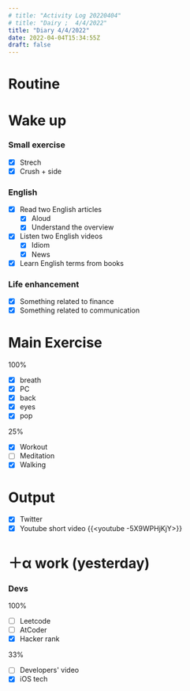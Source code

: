 ```yaml
---
# title: "Activity Log 20220404"
# title: "Dairy ;  4/4/2022"
title: "Diary 4/4/2022"  
date: 2022-04-04T15:34:55Z
draft: false
---
```


# Routine

# Wake up

### Small exercise

- [x]  Strech
- [x]  Crush + side

### English

- [x]  Read two English articles
    - [x]  Aloud
    - [x]  Understand the overview
- [x]  Listen two English videos
    - [x]  Idiom
    - [x]  News
- [x]  Learn English terms from books

### Life enhancement

- [x]  Something related to finance
- [x]  Something related to communication

# Main Exercise

100%

- [x]  breath
- [x]  PC
- [x]  back
- [x]  eyes
- [x]  pop

25%

- [x]  Workout
- [ ]  Meditation
- [x]  Walking

# Output

- [x]  Twitter
- [x]  Youtube short video {{<youtube -5X9WPHjKjY>}}

# ＋α work (yesterday)

### Devs

100%

- [ ]  Leetcode
- [ ]  AtCoder
- [x]  Hacker rank

33%

- [ ]  Developers' video
- [x]  iOS tech